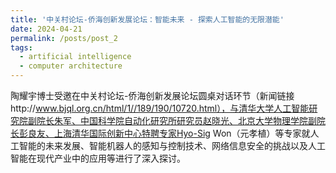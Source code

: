 ```yaml
---
title: '中关村论坛-侨海创新发展论坛：智能未来 - 探索人工智能的无限潜能'
date: 2024-04-21
permalink: /posts/post_2
tags:
  - artificial intelligence
  - computer architecture
---
```


陶耀宇博士受邀在中关村论坛-侨海创新发展论坛圆桌对话环节（新闻链接http://www.bjql.org.cn/html/1//189/190/10720.html），与清华大学人工智能研究院副院长朱军、中国科学院自动化研究所研究员赵晓光、北京大学物理学院副院长彭良友、上海清华国际创新中心特聘专家Hyo-Sig Won（元孝植）等专家就人工智能的未来发展、智能机器人的感知与控制技术、网络信息安全的挑战以及人工智能在现代产业中的应用等进行了深入探讨。

